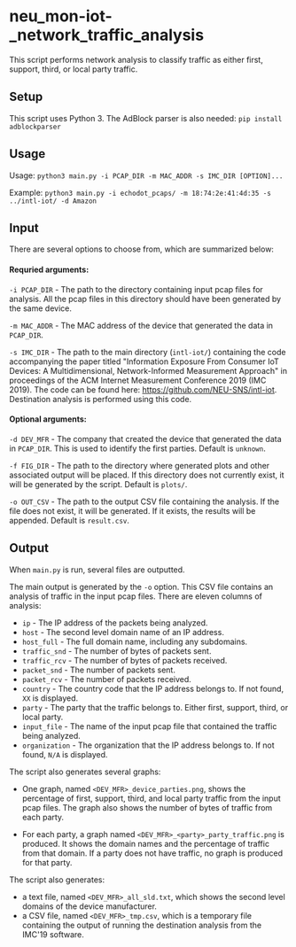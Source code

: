 # neu_mon-iot-_network_traffic_analysis

This script performs network analysis to classify traffic as either first, support, third, or local party traffic.

## Setup

This script uses Python 3. The AdBlock parser is also needed: `pip install adblockparser`

## Usage
Usage: `python3 main.py -i PCAP_DIR -m MAC_ADDR -s IMC_DIR [OPTION]...`

Example: `python3 main.py -i echodot_pcaps/ -m 18:74:2e:41:4d:35 -s ../intl-iot/ -d Amazon`

## Input

There are several options to choose from, which are summarized below:

#### Requried arguments:

`-i PCAP_DIR` - The path to the directory containing input pcap files for analysis. All the pcap files in this directory should have been generated by the same device.

`-m MAC_ADDR` - The MAC address of the device that generated the data in `PCAP_DIR`.

`-s IMC_DIR` - The path to the main directory (`intl-iot/`) containing the code accompanying the paper titled "Information Exposure From Consumer IoT Devices: A Multidimensional, Network-Informed Measurement Approach" in proceedings of the ACM Internet Measurement Conference 2019 (IMC 2019). The code can be found here: https://github.com/NEU-SNS/intl-iot. Destination analysis is performed using this code.

#### Optional arguments:

`-d DEV_MFR` - The company that created the device that generated the data in `PCAP_DIR`. This is used to identify the first parties. Default is `unknown`.

`-f FIG_DIR` - The path to the directory where generated plots and other associated output will be placed. If this directory does not currently exist, it will be generated by the script. Default is `plots/`.

`-o OUT_CSV` - The path to the output CSV file containing the analysis. If the file does not exist, it will be generated. If it exists, the results will be appended. Default is `result.csv`.

## Output

When `main.py` is run, several files are outputted.

The main output is generated by the `-o` option. This CSV file contains an analysis of traffic in the input pcap files. There are eleven columns of analysis:

- `ip` - The IP address of the packets being analyzed.
- `host` - The second level domain name of an IP address.
- `host_full` - The full domain name, including any subdomains.
- `traffic_snd` - The number of bytes of packets sent.
- `traffic_rcv` - The number of bytes of packets received.
- `packet_snd` - The number of packets sent.
- `packet_rcv` - The number of packets received.
- `country` - The country code that the IP address belongs to. If not found, `XX` is displayed.
- `party` - The party that the traffic belongs to. Either first, support, third, or local party.
- `input_file` - The name of the input pcap file that contained the traffic being analyzed.
- `organization` - The organization that the IP address belongs to. If not found, `N/A` is displayed.

The script also generates several graphs:

- One graph, named `<DEV_MFR>_device_parties.png`, shows the percentage of first, support, third, and local party traffic from the input pcap files. The graph also shows the number of bytes of traffic from each party.

- For each party, a graph named `<DEV_MFR>_<party>_party_traffic.png` is produced. It shows the domain names and the percentage of traffic from that domain. If a party does not have traffic, no graph is produced for that party.

The script also generates:
- a text file, named `<DEV_MFR>_all_sld.txt`, which shows the second level domains of the device manufacturer.
- a CSV file, named `<DEV_MFR>_tmp.csv`, which is a temporary file containing the output of running the destination analysis from the IMC'19 software.


